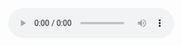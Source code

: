 <audio controls src="https://uc90cac3d4cb4ca0cc4bb8311ef6.dl.dropboxusercontent.com/cd/0/inline/A2JNLcQX8JT6Eim4ujTcvs_ybKysDNjtLmfaTfDsB1HKnEf68X2baccp-mvCRzTcnNGUK0Akhc-KRcG9oyRtwY9LxoxbD2Sw7tY1YjWZxp-lIBIR_Js7rwtyFyvSrLlPZUs/file#t=1610" preload="auto">
  <p>Your browser doesn't support HTML5 audio. Here is a <a href="https://uc90cac3d4cb4ca0cc4bb8311ef6.dl.dropboxusercontent.com/cd/0/inline/A2JNLcQX8JT6Eim4ujTcvs_ybKysDNjtLmfaTfDsB1HKnEf68X2baccp-mvCRzTcnNGUK0Akhc-KRcG9oyRtwY9LxoxbD2Sw7tY1YjWZxp-lIBIR_Js7rwtyFyvSrLlPZUs/file#t=1610">link to the audio</a> instead.</p>
</audio>
